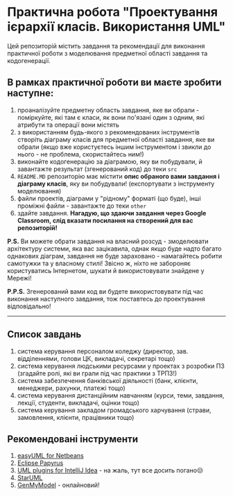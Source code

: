 # Практична робота "Проектування ієрархії класів. Використання UML"

Цей репозиторій містить завдання та рекомендації для виконання практичної роботи з моделювання предметної області завдання та кодогенерації.

## В рамках практичної роботи ви маєте зробити наступне:
1. проаналізуйте предметну область завдання, яке ви обрали - поміркуйте, які там є класи, як вони по'язані один з одним, які атрибути та операції вони містять
2. з використанням будь-якого з рекомендованих інструментів створіть діаграму класів для предметної області завдання, яке ви обрали (якщо вже користуєтесь іншим інструментом і звикли до нього - не проблема, скористайтесь ним!)
3. виконайте кодогенерацію за діаграмою, яку ви побудували, й завантажте результат (згенерований код) до теки ````src````
4. ````README.MD```` репозиторію має містити **опис обраного вами завдання і діаграму класів**, яку ви побудували! (експортувати з інструменту моделювання) 
5. файли проектів, діаграми у "рідному" форматі (що буде), інші проміжні файли - завантажте до теки ````other````
6. здайте завдання. **Нагадую, що здаючи завдання через Google Classroom, слід вказати посилання на створений для вас репозиторій!**

**P.S.** Ви можете обрати завдання на власний розсуд - змоделювати архітектуру системи, яка вас зацікавила, однак якщо буде надто багато однакових діаграм, завдання не буде зараховано - намагайтесь робити самотужки та у власному стилі! Звісно ж, ніхто не забороняє користуватись Інтернетом, шукати й використовувати знайдене у Мережі!

**P.P.S.** Згенерований вами код ви будете використовувати під час виконання наступного завдання, тож поставтесь до проектування відповідально!

----

## Список завдань
1. система керування персоналом коледжу (директор, зав. відділеннями, голови ЦК, викладачі, секретарі тощо)
2. система керування людськими ресурсами у проектах з розробки ПЗ (згадайте ролі, які ви грали під час практики з ТРПЗ!)
3. система забезпечення банківської діяльності (банк, клієнти, менеджери, рахунки, платежі тощо)
4. система керування дистанційним навчанням (курси, теми, завдання, лекції, студенти, викладачі, оцінки тощо)
5. система керування закладом громадського харчування (страви, замовлення, клієнти, працівники тощо)

## Рекомендовані інструменти
1. [easyUML for Netbeans](http://plugins.netbeans.org/plugin/55435/easyuml)
2. [Eclipse Papyrus](https://www.eclipse.org/papyrus/)
3. [UML plugins for IntelliJ Idea](https://plugins.jetbrains.com/search?search=UML) - на жаль, тут все досить погано😒
4. [StarUML](http://staruml.io/)
5. [GenMyModel](http://www.genmymodel.com/) - онлайновий! 
